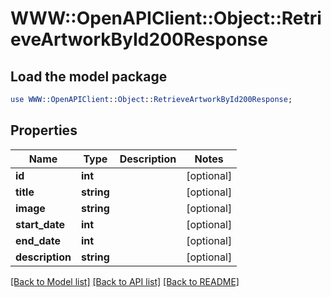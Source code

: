 # WWW::OpenAPIClient::Object::RetrieveArtworkById200Response

## Load the model package
```perl
use WWW::OpenAPIClient::Object::RetrieveArtworkById200Response;
```

## Properties
Name | Type | Description | Notes
------------ | ------------- | ------------- | -------------
**id** | **int** |  | [optional] 
**title** | **string** |  | [optional] 
**image** | **string** |  | [optional] 
**start_date** | **int** |  | [optional] 
**end_date** | **int** |  | [optional] 
**description** | **string** |  | [optional] 

[[Back to Model list]](../README.md#documentation-for-models) [[Back to API list]](../README.md#documentation-for-api-endpoints) [[Back to README]](../README.md)


